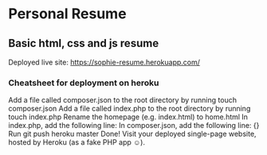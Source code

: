 # Personal Resume

## Basic html, css and js resume

Deployed live site: https://sophie-resume.herokuapp.com/


### Cheatsheet for deployment on heroku

Add a file called composer.json to the root directory by running touch composer.json
Add a file called index.php to the root directory by running touch index.php
Rename the homepage (e.g. index.html) to home.html
In index.php, add the following line: <?php include_once("home.html"); ?>
In composer.json, add the following line: {}
Run git push heroku master
Done! Visit your deployed single-page website, hosted by Heroku (as a fake PHP app ☺).
